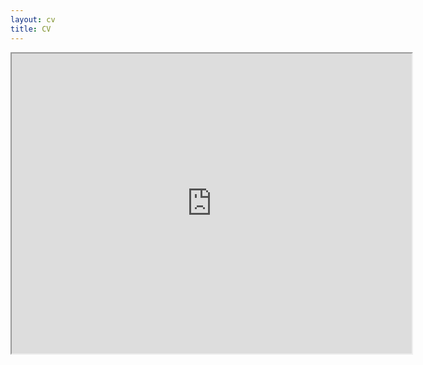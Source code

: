 ```yaml
---
layout: cv
title: CV
---
```


<iframe src="https://drive.google.com/file/d/13lLexEIaHidxXywa56q1AGO6pyCqqSIX/preview" width="640" height="480" allow="autoplay"></iframe>